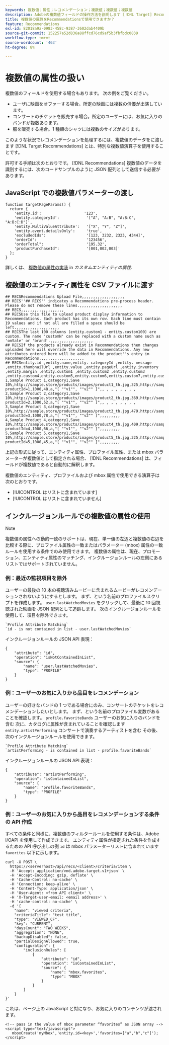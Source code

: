 ```yaml
---
keywords: 複数値；属性；レコメンデーション；複数値；複数値；複数値
description: Adobeの複数値フィールドの操作方法を説明します [!DNL Target] Recommendationsでは、特別な複数値演算子を使用します。例えば、複数の俳優を含む映画をレコメンデーションする場合などです。
title: 複数値の属性をRecommendationsで使用できますか？
feature: Recommendations
exl-id: 82018a9a-0983-458c-9387-3602dab4409b
source-git-commit: 152257a52d836a88ffcd76cd9af5b3fbfbdc0839
workflow-type: tm+mt
source-wordcount: '463'
ht-degree: 8%

---
```


# 複数値の属性の扱い

複数値のフィールドを使用する場合もあります。 次の例をご覧ください。

* ユーザに映画をオファーする場合。所定の映画には複数の俳優が出演しています。
* コンサートのチケットを販売する場合。所定のユーザーには、お気に入りのバンドが複数あります。
* 服を販売する場合。1 種類のシャツには複数のサイズがあります。

このような状況でレコメンデーションを処理するには、複数値のデータをに渡します [!DNL Target Recommendations] とは、特別な複数値演算子を使用することです。

許可する手順は次のとおりです。 [!DNL Recommendations] 複数値のデータを識別するには、次のコードサンプルのように JSON 配列として送信する必要があります。

## JavaScript での複数値パラメーターの渡し

```
function targetPageParams() { 
  return { 
    'entity.id':                   '123', 
    'entity.categoryId':            '["A", "A:B", "A:B:C", "A:B:C:D"]',        
    'entity.MultiValueAttribute':   '["X", "Y", "Z"]', 
    'entity.event.detailsOnly':     'true', 
    'excludedIds":                  '[123, 3232, 2323, 4344]', 
    'orderId":                      '123456', 
    'orderTotal":                   '195.32', 
    'productPurchaseId":            '[001,002,003]' 
  }; 
}
```

詳しくは、 [複数値の属性の実装](/help/main/c-recommendations/c-products/custom-entity-attributes.md#section_80FEFE49E8AF415D99B739AA3CBA2A14) in *カスタムエンティティの属性*.

## 複数値のエンティティ属性を CSV ファイルに渡す

```
## RECSRecommendations Upload File,,,,,,,,,,,,,,,,,,,
## RECS''## RECS'' indicates a Recommendations pre-process header. Please do not remove these lines.,,,,,,,,,,,,,,,,,,,
## RECS,,,,,,,,,,,,,,,,,,,
## RECSUse this file to upload product display information to Recommendations. Each product has its own row. Each line must contain 19 values and if not all are filled a space should be left.,,,,,,,,,,,,,,,,,,,
## RECSThe last 100 columns (entity.custom1 - entity.custom100) are custom. The name 'customN' can be replaced with a custom name such as 'onSale' or 'brand'.,,,,,,,,,,,,,,,,,,,
## RECSIf the products already exist in Recommendations then changes uploaded here will override the data in Recommendations. Any new attributes entered here will be added to the product''s entry in Recommendations.,,,,,,,,,,,,,,,,,,,
## RECSentity.id ,entity.name,entity. categoryId ,entity. message ,entity.thumbnailUrl ,entity.value ,entity.pageUrl ,entity.inventory ,entity.margin ,entity.custom1 ,entity.custom2 ,entity.custom3 ,entity.custom4,entity.custom5,entity.custom6,entity.custom7,entity.custom8,entity.custom9,entity.custom10,
1,Sample Product 1,category1,Save 10%,http://sample.store/products/images/product1_th.jpg,325,http://sample.store/products/product_detail.jsp?productId=1,1000,48,a,"[ ""v1"", ""v2"" ]",, , , , , , , ,
2,Sample Product 2,category1,Save 10%,http://sample.store/products/images/product2_th.jpg,369,http://sample.store/products/product_detail.jsp?productId=2,1000,52,a,"[ ""v1"", ""v2"" ]",, , , , , , , ,
3,Sample Product 3,category1,Save 10%,http://sample.store/products/images/product3_th.jpg,479,http://sample.store/products/product_detail.jsp?productId=3,1000,78,a,"[ ""v1"", ""v2"" ]",,,,,,,,,
4,Sample Product 4,category1,Save 10%,http://sample.store/products/images/product4_th.jpg,409,http://sample.store/products/product_detail.jsp?productId=4,1000,66,a,"[ ""v1"", ""v2"" ]",,,,,,,,,
5,Sample Product 5,category1,Save 10%,http://sample.store/products/images/product5_th.jpg,325,http://sample.store/products/product_detail.jsp?productId=5,1000,45,a,"[ ""v1"", ""v2"" ]",,,,,,,,, 
```

上記の形式に従って、エンティティ属性、プロファイル属性、または mbox パラメーターが複数値として指定される場合、 [!DNL Recommendations] は、フィールドが複数値であると自動的に解釈します。

複数値のエンティティ、プロファイルおよび mbox 属性で使用できる演算子は次のとおりです。

* [!UICONTROL はリストに含まれています]
* [!UICONTROL はリストに含まれていません]

## インクルージョンルールでの複数値の属性の使用

>[!NOTE]
>
>複数値の属性への動的一致のサポートは、現在、単一値の左辺と複数値の右辺を比較する際に、プロファイル属性の一致またはパラメーター (mbox) 属性の一致ルールを使用する条件でのみ使用できます。 複数値の属性は、現在、プロモーション、エンティティ属性のマッチング、インクルージョンルールの左側にあるリストではサポートされていません。

### 例：最近の監視項目を除外

ユーザーの最後の 10 本の視聴済みムービーに含まれるムービーがレコメンデーションされないようにするとします。 まず、という名前のプロファイルスクリプトを作成します。 `user.lastWatchedMovies` をクリックして、最後に 10 回視聴された映画を JSON 配列として追跡します。 次のインクルージョンルールを使用して、項目を除外できます。

```
`Profile Attribute Matching`
`id - is not contained in list - user.lastWatchedMovies`
```

インクルージョンルールの JSON API 表現：

```
{
    "attribute": "id",
    "operation": "isNotContainedInList",
    "source": {
        "name": "user.lastWatchedMovies",
        "type": "PROFILE"
    }
} 
```

### 例：ユーザーのお気に入りから品目をレコメンデーション

ユーザーの好きなバンドの 1 つである場合にのみ、コンサートのチケットをレコメンデーションしたいとします。 まず、という名前のプロファイル変数があることを確認します。 `profile.favoriteBands` ユーザーのお気に入りのバンドを含む 次に、カタログに属性が含まれていることを確認します `entity.artistPerforming` コンサートで演奏するアーティストを含む その後、次のインクルージョンルールを使用できます。

```
`Profile Attribute Matching`
`artistPerforming - is contained in list - profile.favoriteBands`
```

インクルージョンルールの JSON API 表現：

```
{
    "attribute": "artistPerforming",
    "operation": "isContainedInList",
    "source": {
        "name": "profile.favoriteBands",
        "type": "PROFILE"
    }
}
```

### 例：ユーザーのお気に入りから品目をレコメンデーションする条件の API 作成

すべての条件と同様に、複数値のフィルタールールを使用する条件は、Adobe I/OAPI を使用して作成できます。 エンティティ属性が指定された条件を作成するための API 呼び出しの例 `id` は mbox パラメーターリストに含まれています `favorites` 以下に示します。

```
curl -X POST \
  https://<serverhost>/api/recs/<client>/criteria/item \
  -H 'Accept: application/vnd.adobe.target.v1+json' \
  -H 'Accept-Encoding: gzip, deflate' \
  -H 'Cache-Control: no-cache' \
  -H 'Connection: keep-alive' \
  -H 'Content-Type: application/json' \
  -H 'User-Agent: <from API client>' \
  -H 'X-Target-user-email: <email address>' \
  -H 'cache-control: no-cache' \
  -d '{
    "name": "viewed criteria",
    "criteriaTitle": "test title",
    "type": "VIEWED_CF",
    "key": "CURRENT",
    "daysCount": "TWO_WEEKS",
    "aggregation": "NONE",
    "backupDisabled": false,
    "partialDesignAllowed": true,
    "configuration": {
        "inclusionRules": [
            {
                "attribute": "id",
                "operation": "isContainedInList",
                "source": {
                    "name": "mbox.favorites",
                    "type": "MBOX"
                }
            }
        ]
    }
}'
```

これは、ページ上の JavaScript と対になり、お気に入りのコンテンツが渡されます。

```
<!-- pass in the value of mbox parameter “favorites” as JSON array -->
<script type="text/javascript">
   mboxCreate('myMbox','entity.id=<key>','favorites=["a","b","c"]');
</script>
```
